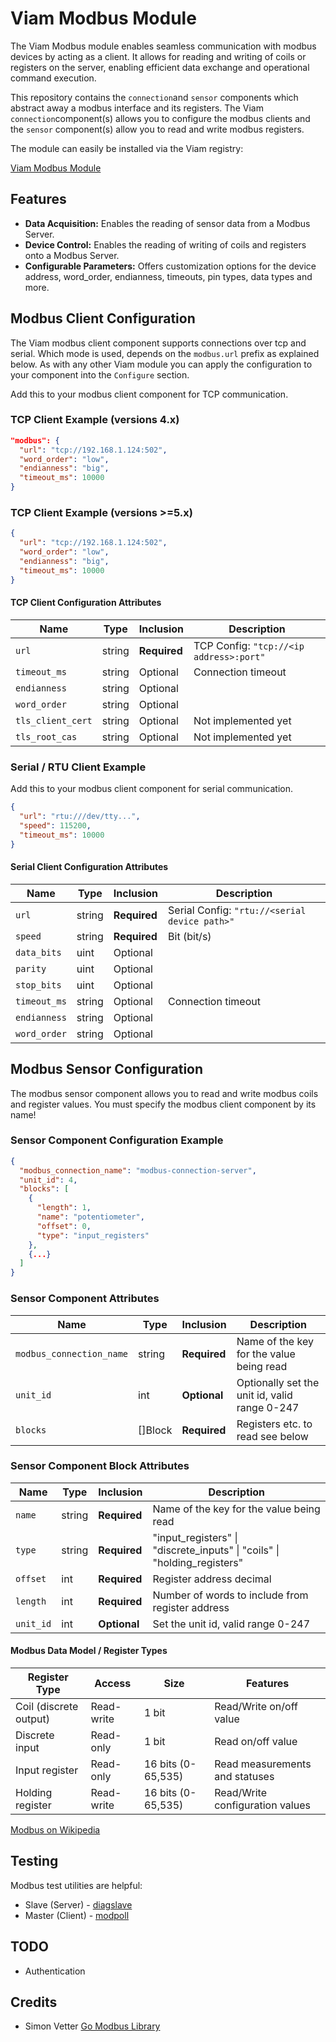 # Viam Modbus Module

The Viam Modbus module enables seamless communication with modbus devices by acting as a client.
It allows for reading and writing of coils or registers on the server, enabling efficient data exchange and operational command execution.

This repository contains the `connection`and `sensor` components which abstract away a modbus interface and its registers.
The Viam `connection`component(s) allows you to configure the modbus clients and the `sensor` component(s) allow you to read and write modbus registers.

The module can easily be installed via the Viam registry:

[Viam Modbus Module](https://app.viam.com/module/viam-soleng/viam-modbus)

## Features

- **Data Acquisition:** Enables the reading of sensor data from a Modbus Server.
- **Device Control:** Enables the reading of writing of coils and registers onto a Modbus Server.
- **Configurable Parameters:** Offers customization options for the device address, word_order, endianness, timeouts, pin types, data types and more.

## Modbus Client Configuration

The Viam modbus client component supports connections over tcp and serial. Which mode is used, depends on the `modbus.url` prefix as explained below.
As with any other Viam module you can apply the configuration to your component into the `Configure` section.

Add this to your modbus client component for TCP communication.

### TCP Client Example (versions 4.x)

```json
"modbus": {
  "url": "tcp://192.168.1.124:502",
  "word_order": "low",
  "endianness": "big",
  "timeout_ms": 10000
}
```

### TCP Client Example (versions >=5.x)

```json
{
  "url": "tcp://192.168.1.124:502",
  "word_order": "low",
  "endianness": "big",
  "timeout_ms": 10000
}
```

#### TCP Client Configuration Attributes

| Name              | Type   | Inclusion    | Description                             |
| ----------------- | ------ | ------------ | --------------------------------------- |
| `url`             | string | **Required** | TCP Config: `"tcp://<ip address>:port"` |
| `timeout_ms`      | string | Optional     | Connection timeout                      |
| `endianness`      | string | Optional     |                                         |
| `word_order`      | string | Optional     |                                         |
| `tls_client_cert` | string | Optional     | Not implemented yet                     |
| `tls_root_cas`    | string | Optional     | Not implemented yet                     |

### Serial / RTU Client Example

Add this to your modbus client component for serial communication.

```json
{
  "url": "rtu:///dev/tty...",
  "speed": 115200,
  "timeout_ms": 10000
}
```

#### Serial Client Configuration Attributes

| Name         | Type   | Inclusion    | Description                                   |
| ------------ | ------ | ------------ | --------------------------------------------- |
| `url`        | string | **Required** | Serial Config: `"rtu://<serial device path>"` |
| `speed`      | string | **Required** | Bit (bit/s)                                   |
| `data_bits`  | uint   | Optional     |                                               |
| `parity`     | uint   | Optional     |                                               |
| `stop_bits`  | uint   | Optional     |                                               |
| `timeout_ms` | string | Optional     | Connection timeout                            |
| `endianness` | string | Optional     |                                               |
| `word_order` | string | Optional     |                                               |

## Modbus Sensor Configuration

The modbus sensor component allows you to read and write modbus coils and register values.
You must specify the modbus client component by its name!

### Sensor Component Configuration Example

```json
{
  "modbus_connection_name": "modbus-connection-server",
  "unit_id": 4,
  "blocks": [
    {
      "length": 1,
      "name": "potentiometer",
      "offset": 0,
      "type": "input_registers"
    },
    {...}
  ]
}
```

### Sensor Component Attributes

| Name                     | Type    | Inclusion    | Description                                   |
| ------------------------ | ------- | ------------ | --------------------------------------------- |
| `modbus_connection_name` | string  | **Required** | Name of the key for the value being read      |
| `unit_id`                | int     | **Optional** | Optionally set the unit id, valid range 0-247 |
| `blocks`                 | []Block | **Required** | Registers etc. to read see below              |

### Sensor Component Block Attributes

| Name      | Type   | Inclusion    | Description                                                              |
| --------- | ------ | ------------ | ------------------------------------------------------------------------ |
| `name`    | string | **Required** | Name of the key for the value being read                                 |
| `type`    | string | **Required** | "input_registers" \| "discrete_inputs" \| "coils" \| "holding_registers" |
| `offset`  | int    | **Required** | Register address decimal                                                 |
| `length`  | int    | **Required** | Number of words to include from register address                         |
| `unit_id` | int    | **Optional** | Set the unit id, valid range 0-247                                       |

#### Modbus Data Model / Register Types

| Register Type          | Access     | Size               | Features                        |
| ---------------------- | ---------- | ------------------ | ------------------------------- |
| Coil (discrete output) | Read-write | 1 bit              | Read/Write on/off value         |
| Discrete input         | Read-only  | 1 bit              | Read on/off value               |
| Input register         | Read-only  | 16 bits (0-65,535) | Read measurements and statuses  |
| Holding register       | Read-write | 16 bits (0-65,535) | Read/Write configuration values |

[Modbus on Wikipedia](https://en.wikipedia.org/wiki/Modbus)

## Testing

Modbus test utilities are helpful:

- Slave (Server) - [diagslave](https://www.modbusdriver.com/diagslave.html)
- Master (Client) - [modpoll](https://www.modbusdriver.com/modpoll.html)

## TODO

- Authentication

## Credits

- Simon Vetter [Go Modbus Library](https://github.com/simonvetter/modbus)
